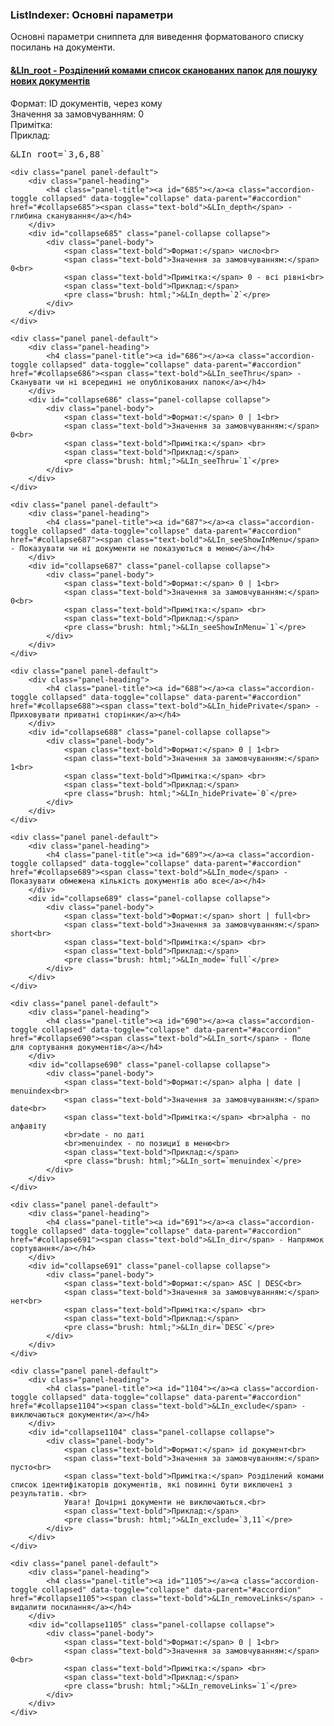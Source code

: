 
<meta http-equiv="Content-Type" content="text/html; charset=utf-8">
<h3>ListIndexer: Основні параметри </h3> 
Основні параметри сниппета для виведення форматованого списку посилань на документи.
<br>
<div class="panel-group accordion">
	<div class="panel panel-default">
		<div class="panel-heading">
			<h4 class="panel-title"><a id="684"></a><a class="accordion-toggle collapsed" data-toggle="collapse" data-parent="#accordion" href="#collapse684"><span class="text-bold">&LIn_root</span> - Розділений комами список сканованих папок для пошуку нових документів</a></h4>
		</div>
		<div id="collapse684" class="panel-collapse collapse">
			<div class="panel-body">
				<span class="text-bold">Формат:</span> ID документів, через кому<br>
				<span class="text-bold">Значення за замовчуванням:</span> 0<br>
				<span class="text-bold">Примітка:</span> <br>
				<span class="text-bold">Приклад:</span>
				<pre class="brush: html;">&LIn_root=`3,6,88`</pre>
			</div>
		</div>
	</div>
	
	<div class="panel panel-default">
		<div class="panel-heading">
			<h4 class="panel-title"><a id="685"></a><a class="accordion-toggle collapsed" data-toggle="collapse" data-parent="#accordion" href="#collapse685"><span class="text-bold">&LIn_depth</span> - глибина сканування</a></h4>
		</div>
		<div id="collapse685" class="panel-collapse collapse">
			<div class="panel-body">
				<span class="text-bold">Формат:</span> число<br>
				<span class="text-bold">Значення за замовчуванням:</span> 0<br>
				<span class="text-bold">Примітка:</span> 0 - всі рівні<br>
				<span class="text-bold">Приклад:</span>
				<pre class="brush: html;">&LIn_depth=`2`</pre>
			</div>
		</div>
	</div>
	
	<div class="panel panel-default">
		<div class="panel-heading">
			<h4 class="panel-title"><a id="686"></a><a class="accordion-toggle collapsed" data-toggle="collapse" data-parent="#accordion" href="#collapse686"><span class="text-bold">&LIn_seeThru</span> - Сканувати чи ні всередині не опублікованих папок</a></h4>
		</div>
		<div id="collapse686" class="panel-collapse collapse">
			<div class="panel-body">
				<span class="text-bold">Формат:</span> 0 | 1<br>
				<span class="text-bold">Значення за замовчуванням:</span> 0<br>
				<span class="text-bold">Примітка:</span> <br>
				<span class="text-bold">Приклад:</span>
				<pre class="brush: html;">&LIn_seeThru=`1`</pre>
			</div>
		</div>
	</div>
	
	<div class="panel panel-default">
		<div class="panel-heading">
			<h4 class="panel-title"><a id="687"></a><a class="accordion-toggle collapsed" data-toggle="collapse" data-parent="#accordion" href="#collapse687"><span class="text-bold">&LIn_seeShowInMenu</span> - Показувати чи ні документи не показуються в меню</a></h4>
		</div>
		<div id="collapse687" class="panel-collapse collapse">
			<div class="panel-body">
				<span class="text-bold">Формат:</span> 0 | 1<br>
				<span class="text-bold">Значення за замовчуванням:</span> 0<br>
				<span class="text-bold">Примітка:</span> <br>
				<span class="text-bold">Приклад:</span>
				<pre class="brush: html;">&LIn_seeShowInMenu=`1`</pre>
			</div>
		</div>
	</div>
	
	<div class="panel panel-default">
		<div class="panel-heading">
			<h4 class="panel-title"><a id="688"></a><a class="accordion-toggle collapsed" data-toggle="collapse" data-parent="#accordion" href="#collapse688"><span class="text-bold">&LIn_hidePrivate</span> - Приховувати приватні сторінки</a></h4>
		</div>
		<div id="collapse688" class="panel-collapse collapse">
			<div class="panel-body">
				<span class="text-bold">Формат:</span> 0 | 1<br>
				<span class="text-bold">Значення за замовчуванням:</span> 1<br>
				<span class="text-bold">Примітка:</span> <br>
				<span class="text-bold">Приклад:</span>
				<pre class="brush: html;">&LIn_hidePrivate=`0`</pre>
			</div>
		</div>
	</div>
	
	<div class="panel panel-default">
		<div class="panel-heading">
			<h4 class="panel-title"><a id="689"></a><a class="accordion-toggle collapsed" data-toggle="collapse" data-parent="#accordion" href="#collapse689"><span class="text-bold">&LIn_mode</span> - Показувати обмежена кількість документів або все</a></h4>
		</div>
		<div id="collapse689" class="panel-collapse collapse">
			<div class="panel-body">
				<span class="text-bold">Формат:</span> short | full<br>
				<span class="text-bold">Значення за замовчуванням:</span> short<br>
				<span class="text-bold">Примітка:</span> <br>
				<span class="text-bold">Приклад:</span>
				<pre class="brush: html;">&LIn_mode=`full`</pre>
			</div>
		</div>
	</div>
	
	<div class="panel panel-default">
		<div class="panel-heading">
			<h4 class="panel-title"><a id="690"></a><a class="accordion-toggle collapsed" data-toggle="collapse" data-parent="#accordion" href="#collapse690"><span class="text-bold">&LIn_sort</span> - Поле для сортування документів</a></h4>
		</div>
		<div id="collapse690" class="panel-collapse collapse">
			<div class="panel-body">
				<span class="text-bold">Формат:</span> alpha | date | menuindex<br>
				<span class="text-bold">Значення за замовчуванням:</span> date<br>
				<span class="text-bold">Примітка:</span> <br>alpha - по алфавіту
				<br>date - по даті
				<br>menuindex - по позициї в меню<br>
				<span class="text-bold">Приклад:</span>
				<pre class="brush: html;">&LIn_sort=`menuindex`</pre>
			</div>
		</div>
	</div>
	
	<div class="panel panel-default">
		<div class="panel-heading">
			<h4 class="panel-title"><a id="691"></a><a class="accordion-toggle collapsed" data-toggle="collapse" data-parent="#accordion" href="#collapse691"><span class="text-bold">&LIn_dir</span> - Напрямок сортування</a></h4>
		</div>
		<div id="collapse691" class="panel-collapse collapse">
			<div class="panel-body">
				<span class="text-bold">Формат:</span> ASC | DESC<br>
				<span class="text-bold">Значення за замовчуванням:</span> нет<br>
				<span class="text-bold">Примітка:</span> <br>
				<span class="text-bold">Приклад:</span>
				<pre class="brush: html;">&LIn_dir=`DESC`</pre>
			</div>
		</div>
	</div>
	
	<div class="panel panel-default">
		<div class="panel-heading">
			<h4 class="panel-title"><a id="1104"></a><a class="accordion-toggle collapsed" data-toggle="collapse" data-parent="#accordion" href="#collapse1104"><span class="text-bold">&LIn_exclude</span> - виключаються документи</a></h4>
		</div>
		<div id="collapse1104" class="panel-collapse collapse">
			<div class="panel-body">
				<span class="text-bold">Формат:</span> id документ<br>
				<span class="text-bold">Значення за замовчуванням:</span> пусто<br>
				<span class="text-bold">Примітка:</span> Розділений комами список ідентифікаторів документів, які повинні бути виключені з результатів. <br>
				Увага! Дочірні документи не виключаються.<br>
				<span class="text-bold">Приклад:</span>
				<pre class="brush: html;">&LIn_exclude=`3,11`</pre>
			</div>
		</div>
	</div>
	
	<div class="panel panel-default">
		<div class="panel-heading">
			<h4 class="panel-title"><a id="1105"></a><a class="accordion-toggle collapsed" data-toggle="collapse" data-parent="#accordion" href="#collapse1105"><span class="text-bold">&LIn_removeLinks</span> - видалити посилання</a></h4>
		</div>
		<div id="collapse1105" class="panel-collapse collapse">
			<div class="panel-body">
				<span class="text-bold">Формат:</span> 0 | 1<br>
				<span class="text-bold">Значення за замовчуванням:</span> 0<br>
				<span class="text-bold">Примітка:</span> <br>
				<span class="text-bold">Приклад:</span>
				<pre class="brush: html;">&LIn_removeLinks=`1`</pre>
			</div>
		</div>
	</div>
</div>
